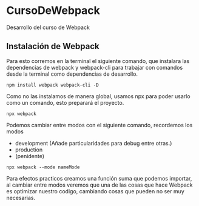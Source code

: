 # CursoDeWebpack
Desarrollo del curso de Webpack

## Instalación de Webpack

Para esto corremos en la terminal el siguiente comando, que instalara
las dependencias de webpack y webpack-cli para trabajar con comandos
desde la terminal como dependencias de desarrollo.

```npm
npm install webpack webpack-cli -D
```

Como no las instalamos de manera global, usamos npx para poder usarlo
como un comando, esto preparará el proyecto.

```npm
npx webpack
```

Podemos cambiar entre modos con el siguiente comando, recordemos los modos

- development (Añade particularidades para debug entre otras.)
- production
- (penidente)

```npm
npx webpack --mode nameMode
```

Para efectos practicos creamos una función suma que podemos
importar, al cambiar entre modos veremos que una de las cosas
que hace Webpack es optimizar nuestro codigo, cambiando cosas que 
pueden no ser muy necesarias.

